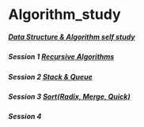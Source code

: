 # Algorithm_study

##### [Data Structure & Algorithm self study](https://colab.research.google.com/drive/1Lyq31L9QgmZS2OH0I-QhixHjdPZrtriM#scrollTo=cGs9E78gYQKj)

##### Session 1 [Recursive Algorithms](https://colab.research.google.com/drive/1LaaSsrhR9lwcYNrrIV8QZGOxZBI2tBxL)

##### Session 2 [Stack & Queue](https://colab.research.google.com/drive/1oIOvSlJ5jUs6pMQBKd8QACa4kPe-9ypJ#scrollTo=-hPXVIkEEGcV)

##### Session 3 [Sort(Radix, Merge, Quick)](https://colab.research.google.com/drive/1g98t0iMKjwrHDufzSuSeupVlspc55bmx)

##### Session 4 
